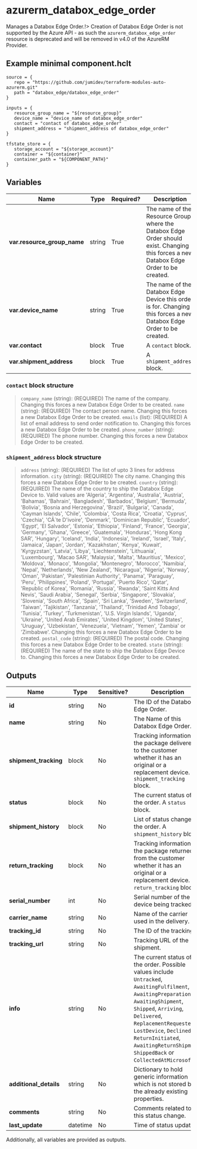 # azurerm_databox_edge_order

Manages a Databox Edge Order.!> Creation of Databox Edge Order is not supported by the Azure API - as such the `azurerm_databox_edge_order` resource is deprecated and will be removed in v4.0 of the AzureRM Provider.

## Example minimal component.hclt

```hcl
source = {
   repo = "https://github.com/jumidev/terraform-modules-auto-azurerm.git" 
   path = "databox_edge/databox_edge_order" 
}

inputs = {
   resource_group_name = "${resource_group}" 
   device_name = "device_name of databox_edge_order" 
   contact = "contact of databox_edge_order" 
   shipment_address = "shipment_address of databox_edge_order" 
}

tfstate_store = {
   storage_account = "${storage_account}" 
   container = "${container}" 
   container_path = "${COMPONENT_PATH}" 
}

```

## Variables

| Name | Type | Required? |  Description |
| ---- | ---- | --------- |  ----------- |
| **var.resource_group_name** | string | True | The name of the Resource Group where the Databox Edge Order should exist. Changing this forces a new Databox Edge Order to be created. | 
| **var.device_name** | string | True | The name of the Databox Edge Device this order is for. Changing this forces a new Databox Edge Order to be created. | 
| **var.contact** | block | True | A `contact` block. | 
| **var.shipment_address** | block | True | A `shipment_address` block. | 

### `contact` block structure

>`company_name` (string): (REQUIRED) The name of the company. Changing this forces a new Databox Edge Order to be created.
>`name` (string): (REQUIRED) The contact person name. Changing this forces a new Databox Edge Order to be created.
>`emails` (list): (REQUIRED) A list of email address to send order notification to. Changing this forces a new Databox Edge Order to be created.
>`phone_number` (string): (REQUIRED) The phone number. Changing this forces a new Databox Edge Order to be created.

### `shipment_address` block structure

>`address` (string): (REQUIRED) The list of upto 3 lines for address information.
>`city` (string): (REQUIRED) The city name. Changing this forces a new Databox Edge Order to be created.
>`country` (string): (REQUIRED) The name of the country to ship the Databox Edge Device to. Valid values are 'Algeria', 'Argentina', 'Australia', 'Austria', 'Bahamas', 'Bahrain', 'Bangladesh', 'Barbados', 'Belgium', 'Bermuda', 'Bolivia', 'Bosnia and Herzegovina', 'Brazil', 'Bulgaria', 'Canada', 'Cayman Islands', 'Chile', 'Colombia', 'Costa Rica', 'Croatia', 'Cyprus', 'Czechia', 'CÃ´te D'ivoire', 'Denmark', 'Dominican Republic', 'Ecuador', 'Egypt', 'El Salvador', 'Estonia', 'Ethiopia', 'Finland', 'France', 'Georgia', 'Germany', 'Ghana', 'Greece', 'Guatemala', 'Honduras', 'Hong Kong SAR', 'Hungary', 'Iceland', 'India', 'Indonesia', 'Ireland', 'Israel', 'Italy', 'Jamaica', 'Japan', 'Jordan', 'Kazakhstan', 'Kenya', 'Kuwait', 'Kyrgyzstan', 'Latvia', 'Libya', 'Liechtenstein', 'Lithuania', 'Luxembourg', 'Macao SAR', 'Malaysia', 'Malta', 'Mauritius', 'Mexico', 'Moldova', 'Monaco', 'Mongolia', 'Montenegro', 'Morocco', 'Namibia', 'Nepal', 'Netherlands', 'New Zealand', 'Nicaragua', 'Nigeria', 'Norway', 'Oman', 'Pakistan', 'Palestinian Authority', 'Panama', 'Paraguay', 'Peru', 'Philippines', 'Poland', 'Portugal', 'Puerto Rico', 'Qatar', 'Republic of Korea', 'Romania', 'Russia', 'Rwanda', 'Saint Kitts And Nevis', 'Saudi Arabia', 'Senegal', 'Serbia', 'Singapore', 'Slovakia', 'Slovenia', 'South Africa', 'Spain', 'Sri Lanka', 'Sweden', 'Switzerland', 'Taiwan', 'Tajikistan', 'Tanzania', 'Thailand', 'Trinidad And Tobago', 'Tunisia', 'Turkey', 'Turkmenistan', 'U.S. Virgin Islands', 'Uganda', 'Ukraine', 'United Arab Emirates', 'United Kingdom', 'United States', 'Uruguay', 'Uzbekistan', 'Venezuela', 'Vietnam', 'Yemen', 'Zambia' or 'Zimbabwe'. Changing this forces a new Databox Edge Order to be created.
>`postal_code` (string): (REQUIRED) The postal code. Changing this forces a new Databox Edge Order to be created.
>`state` (string): (REQUIRED) The name of the state to ship the Databox Edge Device to. Changing this forces a new Databox Edge Order to be created.



## Outputs

| Name | Type | Sensitive? | Description |
| ---- | ---- | --------- | --------- |
| **id** | string | No  | The ID of the Databox Edge Order. | 
| **name** | string | No  | The Name of this Databox Edge Order. | 
| **shipment_tracking** | block | No  | Tracking information for the package delivered to the customer whether it has an original or a replacement device. A `shipment_tracking` block. | 
| **status** | block | No  | The current status of the order. A `status` block. | 
| **shipment_history** | block | No  | List of status changes in the order. A `shipment_history` block. | 
| **return_tracking** | block | No  | Tracking information for the package returned from the customer whether it has an original or a replacement device. A `return_tracking` block. | 
| **serial_number** | int | No  | Serial number of the device being tracked. | 
| **carrier_name** | string | No  | Name of the carrier used in the delivery. | 
| **tracking_id** | string | No  | The ID of the tracking. | 
| **tracking_url** | string | No  | Tracking URL of the shipment. | 
| **info** | string | No  | The current status of the order. Possible values include `Untracked`, `AwaitingFulfilment`, `AwaitingPreparation`, `AwaitingShipment`, `Shipped`, `Arriving`, `Delivered`, `ReplacementRequested`, `LostDevice`, `Declined`, `ReturnInitiated`, `AwaitingReturnShipment`, `ShippedBack` or `CollectedAtMicrosoft`. | 
| **additional_details** | string | No  | Dictionary to hold generic information which is not stored by the already existing properties. | 
| **comments** | string | No  | Comments related to this status change. | 
| **last_update** | datetime | No  | Time of status update. | 

Additionally, all variables are provided as outputs.
